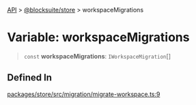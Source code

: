 [API](../../../index.md) > [@blocksuite/store](../index.md) > workspaceMigrations

# Variable: workspaceMigrations

> `const` **workspaceMigrations**: `IWorkspaceMigration`[]

## Defined In

[packages/store/src/migration/migrate-workspace.ts:9](https://github.com/Saul-Mirone/blocksuite/blob/f2324b82e/packages/store/src/migration/migrate-workspace.ts#L9)

